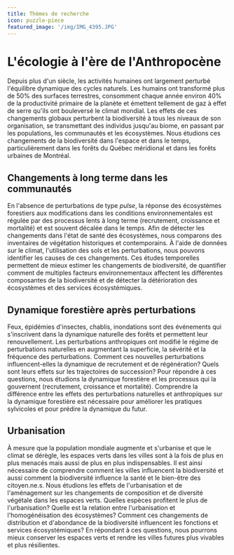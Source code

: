 ```yaml
---
title: Thèmes de recherche
icon: puzzle-piece
featured_image: '/img/IMG_4395.JPG'
---
```


# L'écologie à l'ère de l'Anthropocène

Depuis plus d'un siècle, les activités humaines ont largement perturbé
l'équilibre dynamique des cycles naturels. Les humains ont transformé plus de
50% des surfaces terrestres, consomment chaque année environ 40% de la
productivité primaire de la planète et émettent tellement de gaz à effet de
serre qu'ils ont bouleversé le climat mondial. Les effets de ces changements
globaux perturbent la biodiversité à tous les niveaux de son organisation, se
transmettant des individus jusqu'au biome, en passant par les populations, les
communautés et les écosystèmes. Nous étudions ces changements de la biodiversité
dans l'espace et dans le temps, particulièrement dans les forêts du Québec
méridional et dans les forêts urbaines de Montréal.

## Changements à long terme dans les communautés

En l'absence de perturbations de type *pulse*, la réponse des écosystèmes
forestiers aux modifications dans les conditions environnementales est régulée
par des processus lents à long terme (recrutement, croissance et mortalité) et
est souvent décalée dans le temps. Afin de détecter les changements dans l'état
de santé des écosystèmes, nous comparons des inventaires de végétation
historiques et contemporains. À l'aide de données sur le climat, l'utilisation
des sols et les perturbations, nous pouvons identifier les causes de ces
changements. Ces études temporelles permettent de mieux estimer les changements
de biodiversité, de quantifier comment de multiples facteurs environnementaux
affectent les différentes composantes de la biodiversité et de détecter la
détérioration des écosystèmes et des services écosystémiques.

## Dynamique forestière après perturbations

Feux, épidémies d'insectes, chablis, inondations sont des événements qui
s'inscrivent dans la dynamique naturelle des forêts et permettent leur
renouvellement. Les perturbations anthropiques ont modifié le régime de perturbations naturelles en augmentant la superficie, la sévérité et la fréquence des perturbations.
Comment ces nouvelles perturbations influencent-elles la
dynamique de recrutement et de régénération? Quels sont leurs effets sur les
trajectoires de succession? Pour répondre à ces questions, nous étudions la
dynamique forestière et les processus qui la gouvernent (recrutement, croissance
et mortalité). Comprendre la différence entre les effets des perturbations
naturelles et anthropiques sur la dynamique forestière est nécessaire pour
améliorer les pratiques sylvicoles et pour prédire la dynamique du futur.


## Urbanisation

À mesure que la population mondiale augmente et s'urbanise et que le climat se
dérègle, les espaces verts dans les villes sont à la fois de plus en plus
menacés mais aussi de plus en plus indispensables. Il est ainsi nécessaire de
comprendre comment les villes influencent la biodiversité et aussi comment la
biodiversité influence la santé et le bien-être des citoyen.ne.s. Nous étudions
les effets de l'urbanisation et de l'aménagement sur les changements de
composition et de diversité végétale dans les espaces verts. Quelles espèces
profitent le plus de l'urbanisation? Quelle est la relation entre l'urbanisation
et l'homogénéisation des écosystèmes? Comment ces changements de distribution et
d'abondance de la biodiversité influencent les fonctions et services
écosystémiques? En répondant à ces questions, nous pourrons mieux conserver les
espaces verts et rendre les villes futures plus vivables et plus résilientes.

<!--évaluation de la santé des écosystèmes

Les villes sont ainsi aux premières lignes du changement climatique, à la fois en termes d'impacts et d'adaptation.
-->
